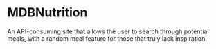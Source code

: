 # MDBNutrition
An API-consuming site that allows the user to search through potential meals, with a random meal feature for those that truly lack inspiration.
